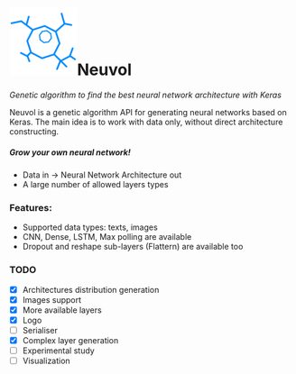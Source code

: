 # ![logo](logo.png)Neuvol

*Genetic algorithm to find the best neural network architecture with Keras*

Neuvol is a genetic algorithm API for generating neural networks based on Keras. The main idea is to work with data only, without direct architecture constructing.

##### Grow your own neural network!

- Data in -> Neural Network Architecture out
- A large number of allowed layers types

### Features:

- Supported data types: texts, images
- CNN, Dense, LSTM, Max polling are available
- Dropout and reshape sub-layers (Flattern) are available too

### TODO

- [x] Architectures distribution generation
- [x] Images support
- [x] More available layers
- [x] Logo
- [ ] Serialiser
- [x] Complex layer generation
- [ ] Experimental study
- [ ] Visualization